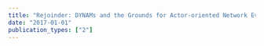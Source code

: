 ```yaml
---
title: "Rejoinder: DYNAMs and the Grounds for Actor-oriented Network Event Models"
date: "2017-01-01"
publication_types: ["2"]
---
```

